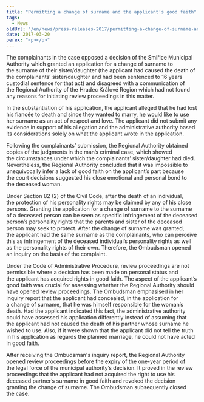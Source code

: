 ```yaml
---
title: "Permitting a change of surname and the applicant’s good faith"
tags:
  - News
oldUrl: "/en/news/press-releases-2017/permitting-a-change-of-surname-and-the-applicants-good-faith/"
date: 2017-03-20
perex: "<p></p>"
---
```


<!-- imported from the old website -->

<p>The complainants in the case opposed a decision of the Smiřice Municipal Authority which granted an application for a change of surname to the surname of their sister/daughter (the applicant had caused the death of the complainants’ sister/daughter and had been sentenced to 16 years custodial sentence for that act) and disagreed with a communication of the Regional Authority of the Hradec Králové Region which had not found any reasons for initiating review proceedings in this matter.</p> <p>In the substantiation of his application, the applicant alleged that he had lost his fiancée to death and since they wanted to marry, he would like to use her surname as an act of respect and love. The applicant did not submit any evidence in support of his allegation and the administrative authority based its considerations solely on what the applicant wrote in the application. </p> <p>Following the complainants’ submission, the Regional Authority obtained copies of the judgments in the man’s criminal case, which showed the circumstances under which the complainants’ sister/daughter had died. Nevertheless, the Regional Authority concluded that it was impossible to unequivocally infer a lack of good faith on the applicant’s part because the court decisions suggested his close emotional and personal bond to the deceased woman. </p> <p>Under Section 82 (2) of the Civil Code, after the death of an individual, the protection of his personality rights may be claimed by any of his close persons. Granting the application for a change of surname to the surname of a deceased person can be seen as specific infringement of the deceased person’s personality rights that the parents and sister of the deceased person may seek to protect. After the change of surname was granted, the applicant had the same surname as the complainants, who can perceive this as infringement of the deceased individual’s personality rights as well as the personality rights of their own. Therefore, the Ombudsman opened an inquiry on the basis of the complaint.   </p> <p>Under the Code of Administrative Procedure, review proceedings are not permissible where a decision has been made on personal status and the applicant has acquired rights in good faith. The aspect of the applicant’s good faith was crucial for assessing whether the Regional Authority should have opened review proceedings. The Ombudsman emphasised in her inquiry report that the applicant had concealed, in the application for a change of surname, that he was himself responsible for the woman’s death. Had the applicant indicated this fact, the administrative authority could have assessed his application differently instead of assuming that the applicant had not caused the death of his partner whose surname he wished to use. Also, if it were shown that the applicant did not tell the truth in his application as regards the planned marriage, he could not have acted in good faith. </p><p> After receiving the Ombudsman's inquiry report, the Regional Authority opened review proceedings before the expiry of the one-year period of the legal force of the municipal authority’s decision. It proved in the review proceedings that the applicant had not acquired the right to use his deceased partner’s surname in good faith and revoked the decision granting the change of surname. The Ombudsman subsequently closed the case. </p>
